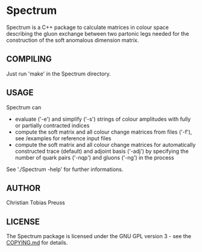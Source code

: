 # Spectrum
Spectrum is a C++ package to calculate matrices in colour space describing the gluon exchange between two partonic legs needed for the construction of the soft anomalous dimension matrix. 

## COMPILING
Just run 'make' in the Spectrum directory.

## USAGE
Spectrum can 

* evaluate ('-e') and simplify ('-s') strings of colour amplitudes with fully or partially contracted indices
* compute the soft matrix and all colour change matrices from files ('-f'), see /examples for reference input files
* compute the soft matrix and all colour change matrices for automatically constructed trace (default) and adjoint basis ('-adj') by specifying the number of quark pairs ('-nqp') and gluons ('-ng') in the process

See './Spectrum -help' for further informations.

## AUTHOR
Christian Tobias Preuss

## LICENSE
The Spectrum package is licensed under the GNU GPL version 3 - see the [COPYING.md](COPYING.md) for details.
